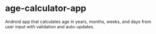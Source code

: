 # age-calculator-app
Android app that calculates age in years, months, weeks, and days from user input with validation and auto-updates.
